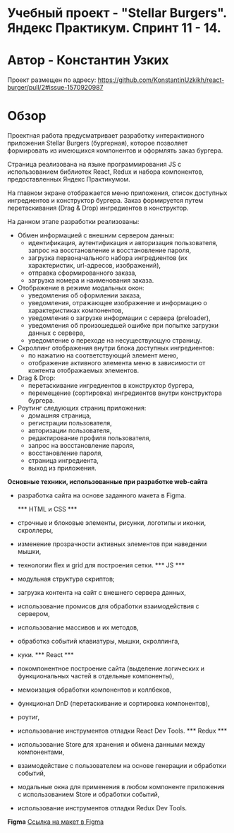 # Учебный проект - "Stellar Burgers". Яндекс Практикум. Спринт 11 - 14.
# Автор - Константин Узких

Проект размещен по адресу: https://github.com/KonstantinUzkikh/react-burger/pull/2#issue-1570920987

# Обзор
Проектная работа предусматривает разработку интерактивного приложения Stellar Burgers (бургерная),
которое позволяет формировать из имеющихся компонентов и оформлять заказ бургера.

Страница реализована на языке программирования JS с использованием библиотек React, Redux и набора компонентов, предоставленных Яндекс Практикумом.

На главном экране отображается меню приложения, список доступных ингредиентов и конструктор бургера. Заказ формируется путем перетаскивания (Drag & Drop) ингредиентов в конструктор.

На данном этапе разработки реализованы:
* Обмен информацией с внешним сервером данных:
  - идентификация, аутентификация и авторизация пользователя, запрос на восстановление и восстановление пароля,
  - загрузка первоначального набора ингредиентов (их характеристик, url-адресов, изображений),
  - отправка сформированного заказа,
  - загрузка номера и наименования заказа.
* Отображение в режиме модальных окон:
  - уведомления об оформлении заказа,
  - уведомления, отражающее изображение и информацию о характеристиках компонентов,
  - уведомления о загрузке информации с сервера (preloader),
  - уведомления об произошедшей ошибке при попытке загрузки данных с сервера,
  - уведомление о переходе на несуществующую страницу.
* Скроллинг отображения внутри блока доступных ингредиентов:
  - по нажатию на соответствующий элемент меню,
  - отображение активного элемента меню в зависимости от контента отображаемых элементов.
* Drag & Drop:
  - перетаскивание ингредиентов в конструктор бургера,
  - перемещение (сортировка) ингредиентов внутри конструктора бургера.
* Роутинг следующих страниц приложения:
  - домашняя страница,
  - регистрации пользователя,
  - авторизации пользователя,
  - редактирование профиля пользователя,
  - запрос на восстановление пароля,
  - восстановление пароля,
  - страница ингредиента,
  - выход из приложения.

**Основные техники, использованные при разработке web-сайта**
- разработка сайта на основе заданного макета в Figma.

  *** HTML и CSS ***
- строчные и блоковые элементы, рисунки, логотипы и иконки, скроллеры,
- изменение прозрачности активных элементов при наведении мышки,
- технологии flex и grid для построения сетки.
  *** JS ***
- модульная структура скриптов;
- загрузка контента на сайт с внешнего сервера данных,
- использование промисов для обработки взаимодействия с сервером,
- использование массивов и их методов,
- обработка событий клавиатуры, мышки, скроллинга,
- куки.
  *** React ***
- покомпонентное построение сайта (выделение логических и функциональных частей в отдельные компоненты),
- мемоизация обработки компонентов и коллбеков,
- функционал DnD (перетаскивание и сортировка компонентов),
- роутиг,
- использование инструментов отладки React Dev Tools.
  *** Redux ***
- использование Store для хранения и обмена данными между компонентами,
- взаимодействие с пользователем на основе генерации и обработки событий,
- модальные окна для применения в любом компоненте приложения с использованием Store и обработки событий,
- использование инструментов отладки Redux Dev Tools.

**Figma**
[Ссылка на макет в Figma](https://www.figma.com/file/tLatiSwpQmOsE3nSReMmqN/React_Bootcamp_Проектные-задачи_external_link?node-id=0%3A1)
